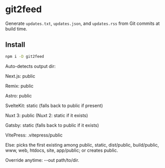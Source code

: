 # git2feed

Generate `updates.txt`, `updates.json`, and `updates.rss` from Git commits at build time.

## Install

```bash
npm i -D git2feed
```

Auto-detects output dir:

Next.js: public

Remix: public

Astro: public

SvelteKit: static (falls back to public if present)

Nuxt 3: public (Nuxt 2: static if it exists)

Gatsby: static (falls back to public if it exists)

VitePress: .vitepress/public

Else: picks the first existing among public, static, dist/public, build/public, www, web, htdocs, site, app/public; or creates public.

Override anytime: --out path/to/dir.
